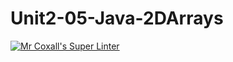 # Unit2-05-Java-2DArrays

[![Mr Coxall's Super Linter](https://github.com/ICS4U-Programming-JaydinM/Unit2-05-Java-2DArrays/workflows/Mr%20Coxall's%20Super%20Linter/badge.svg)](https://github.com/ICS4U-Programming-JaydinM/Unit2-05-Java-2DArrays/actions/)